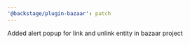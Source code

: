 ```yaml
---
'@backstage/plugin-bazaar': patch
---
```


Added alert popup for link and unlink entity in bazaar project
